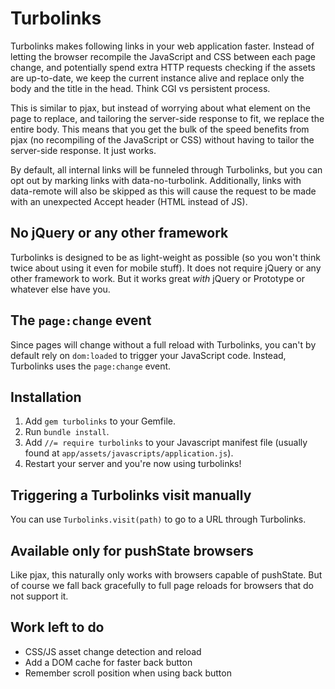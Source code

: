 Turbolinks
===========

Turbolinks makes following links in your web application faster. Instead of letting the browser recompile the JavaScript and CSS between each page change, and potentially spend extra HTTP requests checking if the assets are up-to-date, we keep the current instance alive and replace only the body and the title in the head. Think CGI vs persistent process.

This is similar to pjax, but instead of worrying about what element on the page to replace, and tailoring the server-side response to fit, we replace the entire body. This means that you get the bulk of the speed benefits from pjax (no recompiling of the JavaScript or CSS) without having to tailor the server-side response. It just works.

By default, all internal links will be funneled through Turbolinks, but you can opt out by marking links with data-no-turbolink. Additionally, links with data-remote will also be skipped as this will cause the request to be made with an unexpected Accept header (HTML instead of JS).


No jQuery or any other framework
--------------------------------

Turbolinks is designed to be as light-weight as possible (so you won't think twice about using it even for mobile stuff). It does not require jQuery or any other framework to work. But it works great _with_ jQuery or Prototype or whatever else have you.


The `page:change` event
---------------------

Since pages will change without a full reload with Turbolinks, you can't by default rely on `dom:loaded` to trigger your JavaScript code. Instead, Turbolinks uses the `page:change` event.

Installation
------------

1. Add `gem turbolinks` to your Gemfile.
1. Run `bundle install`.
1. Add `//= require turbolinks` to your Javascript manifest file (usually found at `app/assets/javascripts/application.js`).
1. Restart your server and you're now using turbolinks!

Triggering a Turbolinks visit manually
---------------------------------------

You can use `Turbolinks.visit(path)` to go to a URL through Turbolinks.


Available only for pushState browsers
-------------------------------------

Like pjax, this naturally only works with browsers capable of pushState. But of course we fall back gracefully to full page reloads for browsers that do not support it.


Work left to do
---------------

* CSS/JS asset change detection and reload
* Add a DOM cache for faster back button
* Remember scroll position when using back button 